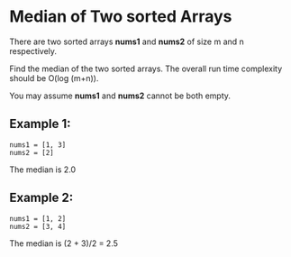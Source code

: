 # Median of Two sorted Arrays

There are two sorted arrays __nums1__ and __nums2__ of size m and n respectively.

Find the median of the two sorted arrays. The overall run time complexity should be O(log (m+n)).

You may assume __nums1__ and __nums2__ cannot be both empty.


## Example 1:

```
nums1 = [1, 3]
nums2 = [2]
```

The median is 2.0
## Example 2:

```
nums1 = [1, 2]
nums2 = [3, 4]
```

The median is (2 + 3)/2 = 2.5
